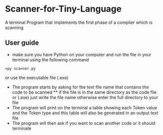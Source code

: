# Scanner-for-Tiny-Language
A terminal Program that implements the first phase of a complier which is scanning

## User guide
* make sure you have Python on your computer and run the file in your terminal using the following command
```
>py scanner.py
```
or use the executable file (.exe)

* The program starts by asking for the text file name that contains the code to be scanned
** if the file is in the same directory as the code file or (.exe) just write the file name otherwise enter the full directory to your file
* The program will print on the terminal a table showing each Token value and the Token type and this table will also be generated in an output text file
* The program will then ask if you want to scan another code or it should terminate
